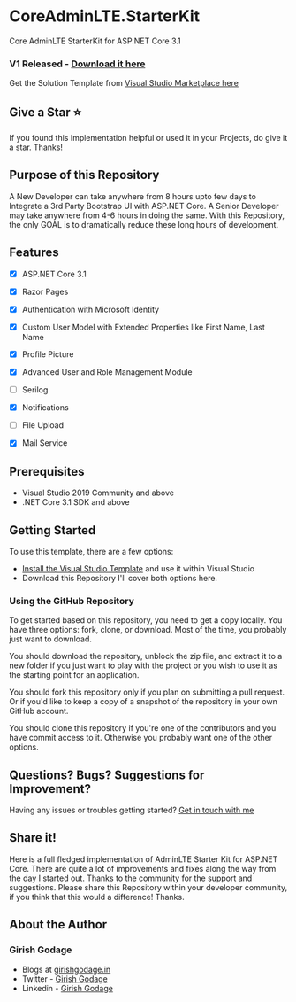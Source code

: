 # CoreAdminLTE.StarterKit
Core AdminLTE StarterKit for ASP.NET Core 3.1

### V1 Released - [Download it here](https://github.com/girishgodage/CoreAdminLTE.StarterKit/releases/tag/v1.0)
Get the Solution Template from [Visual Studio Marketplace here](https://marketplace.visualstudio.com/items?itemName=GirishGodage.CoreAdminLTEStarter)

## Give a Star ⭐️
If you found this Implementation helpful or used it in your Projects, do give it a star. Thanks!

## Purpose of this Repository
A New Developer can take anywhere from 8 hours upto few days to Integrate a 3rd Party Bootstrap UI with ASP.NET Core. 
A Senior Developer may take anywhere from 4-6 hours in doing the same.
With this Repository, the only GOAL is to dramatically reduce these long hours of development. 

## Features
- [x] ASP.NET Core 3.1 
- [x] Razor Pages
- [x] Authentication with Microsoft Identity
- [x] Custom User Model with Extended Properties like First Name, Last Name
- [x] Profile Picture
- [x] Advanced User and Role Management Module
- [ ] Serilog
- [x] Notifications
- [ ] File Upload
- [x] Mail Service


## Prerequisites
- Visual Studio 2019 Community and above
- .NET Core 3.1 SDK and above

## Getting Started
To use this template, there are a few options:

- [Install the Visual Studio Template](https://marketplace.visualstudio.com/items?itemName=GirishGodage.CoreAdminLTEStarter) and use it within Visual Studio
- Download this Repository
I'll cover both options here.

### Using the GitHub Repository
To get started based on this repository, you need to get a copy locally. You have three options: fork, clone, or download. Most of the time, you probably just want to download.

You should download the repository, unblock the zip file, and extract it to a new folder if you just want to play with the project or you wish to use it as the starting point for an application.

You should fork this repository only if you plan on submitting a pull request. Or if you'd like to keep a copy of a snapshot of the repository in your own GitHub account.

You should clone this repository if you're one of the contributors and you have commit access to it. Otherwise you probably want one of the other options.


## Questions? Bugs? Suggestions for Improvement?
Having any issues or troubles getting started? [Get in touch with me](https://girishgodage.in/#contact)

## Share it!
Here is a full fledged implementation of AdminLTE Starter Kit for ASP.NET Core. There are quite a lot of improvements and fixes along the way from the day I started out. Thanks to the community for the support and suggestions.
Please share this Repository within your developer community, if you think that this would a difference! Thanks.

## About the Author
### Girish Godage
- Blogs at [girishgodage.in](https://girishgodage.in/blog/)
- Twitter - [Girish Godage](https://twitter.com/GGodage)
- Linkedin - [Girish Godage](https://www.linkedin.com/in/girish-godage-0a80422)

